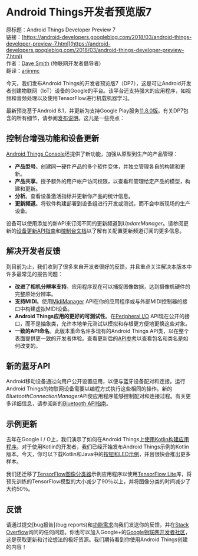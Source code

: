 # Android Things开发者预览版7

原标题：Android Things Developer Preview 7  
链接：[https://android-developers.googleblog.com/2018/03/android-things-developer-preview-7.html](https://android-developers.googleblog.com/2018/03/android-things-developer-preview-7.html)  
作者：[Dave Smith](https://google.com/+DaveSmithDev) (物联网开发者倡导者)  
翻译：[arjinmc](https://github.com/arjinmc)  

今天，我们发布Android Things的开发者预览版7（DP7），这是可让Android开发者创建物联网（IoT）设备的Google的平台。该平台还支持强大的应用程序，如视频和音频处理以及使用TensorFlow进行机载机器学习。

最新预览基于Android 8.1，并更新为支持Google Play服务[11.8.0版](https://developers.google.com/android/guides/releases#december_18_2017_-_version_1180)。有关DP7包含的所有细节，请参阅[发布说明](https://developer.android.com/things/preview/releases.html)。这儿是一些亮点：

## 控制台增强功能和设备更新  
[Android Things Console](https://partner.android.com/things/console)还提供了新功能，加强从原型到生产的产品管理：

* <strong>产品型号</strong>。创建同一硬件产品的多个软件变体，并独立管理各自的构建和更新。
* <strong>产品共享</strong>。授予额外的用户帐户访问权限，以查看和管理给定产品的模型，构建和更新。
* <strong>分析</strong>。查看设备激活指标并更新你产品的统计信息。
* <strong>更新频道</strong>。将软件构建部署到设备组进行开发或测试，而不会中断现场的生产设备。

设备可以使用添加的新API来订阅不同的更新频道到<i>UpdateManager</i>。请参阅更新的[设备更新API指南](https://developer.android.com/things/sdk/apis/update.html)和[控制台文档](https://developer.android.com/things/console/update.html)以了解有关配置更新频道订阅的更多信息。

## 解决开发者反馈  
到目前为止，我们收到了很多来自开发者很好的反馈，并且重点关注解决本版本中许多最常见的报告问题：

* <strong>改进了相机分辨率支持</strong>。应用程序现在可以捕捉图像数据，达到摄像机硬件的完整原始分辨率。
* <strong>支持MIDI</strong>。使用[MidiManager](https://developer.android.com/reference/android/media/midi/MidiManager.html) API在你的应用程序或与外部MIDI控制器的接口中构建虚拟MIDI设备。
* <strong>Android Things应用的更好的可测试性</strong>。在[Peripheral I/O](https://developer.android.com/things/sdk/pio/index.html) API现在公开的接口，而不是抽象类，允许本地单元测试以模拟和存根更方便地更换这些对象。
* <strong>一致的API命名</strong>。此版本重命名许多现有的Android Things API类，以在整个表面提供更一致的开发者体验。查看更新后的[API参考](https://developer.android.com/things/reference/index.html)以查看包名和类名是如何改变的。

## 新的蓝牙API  
Android移动设备通过向用户公开设置应用，以便与蓝牙设备配对和连接。运行Android Things的物联网设备需要以编程方式执行这些相同的操作。新的<i>BluetoothConnectionManager</i>API使应用程序能够控制配对和连接过程。有关更多详细信息，请参阅新的[Bluetooth API指南](https://developer.android.com/things/sdk/apis/bluetooth.html)。

## 示例更新  
去年在Google I / O上，我们演示了如何在Android Things上[使用Kotlin构建应用程序](https://www.youtube.com/watch?v=v3Dm5aeuQKE)。对于使用Kotlin的开发者，我们已经开始发布Android Things示例的Kotlin版本。今天，你可以下载Kotlin和Java中的[按钮和LED示例](https://github.com/androidthings/sample-button)，并且很快会推出更多样本。

我们还迁移了[TensorFlow图像分类器](https://github.com/androidthings/sample-tensorflow-imageclassifier)示例应用程序以使用[TensorFlow Lite](https://www.tensorflow.org/mobile/tflite/)库，将预先训练的TensorFlow模型的大小减少了90％以上，并将图像分类的时间减少了大约50％。

## 反馈
请通过提交[bug报告](bug reports)和[功能需求](https://issuetracker.google.com/issues/new?component=192720&template=848805)向我们发送你的反馈，并在[Stack Overflow](https://stackoverflow.com/questions/tagged/android-things)询问的任何问题。你也可以加入Google+的[Google物联网开发者社区](https://g.co/iotdev)，这是获取更新和讨论想法的极好资源。我们期待看到你使用Android Things创建的内容！